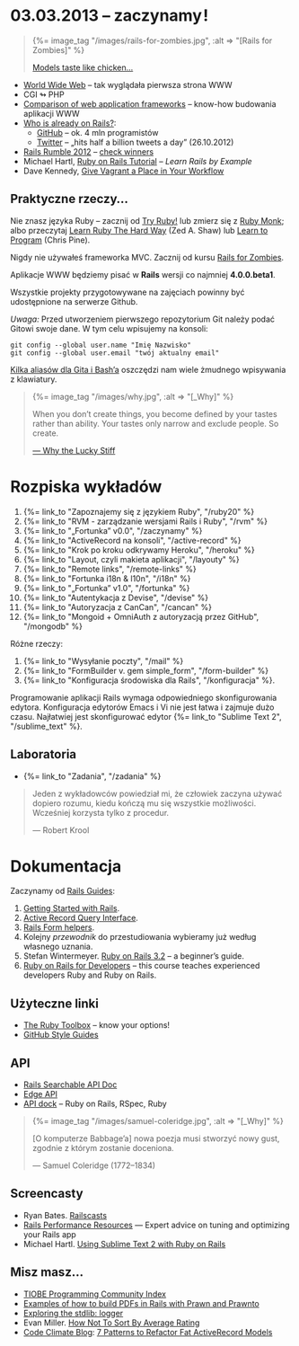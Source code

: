 # 03.03.2013 – zaczynamy !

<blockquote>
  {%= image_tag "/images/rails-for-zombies.jpg", :alt => "[Rails for Zombies]" %}
  <p><a href="http://www.codeschool.com/courses/rails-for-zombies-redux">Models taste like chicken…</a></p>
</blockquote>

* [World Wide Web](http://www.w3.org/History/19921103-hypertext/hypertext/WWW/TheProject.html) –
  tak wyglądała pierwsza strona WWW
* CGI ↬ PHP
* [Comparison of web application frameworks](http://en.wikipedia.org/wiki/Comparison_of_web_application_frameworks) –
  know-how budowania aplikacji WWW
* [Who is already on Rails?](http://rubyonrails.org/applications):
  - [GitHub](https://github.com/) – ok. 4 mln programistów
  - [Twitter](https://twitter.com/) – „hits half a billion tweets a day” (26.10.2012)
* [Rails Rumble 2012](http://blog.railsrumble.com/) –
  [check winners](http://railsrumble.com/entries/winners)
* Michael Hartl, [Ruby on Rails Tutorial](http://ruby.railstutorial.org/ruby-on-rails-tutorial-book?version=4.0) –
  *Learn Rails by Example*
* Dave Kennedy,
  [Give Vagrant a Place in Your Workflow](http://rubysource.com/give-vagrant-a-place-in-your-workflow/)


## Praktyczne rzeczy…

Nie znasz języka Ruby – zacznij od [Try Ruby!](http://tryruby.org/)
lub zmierz się z [Ruby Monk](http://rubymonk.com/);
albo przeczytaj [Learn Ruby The Hard Way](http://ruby.learncodethehardway.org/) (Zed A. Shaw)
lub [Learn to Program](http://pine.fm/LearnToProgram/) (Chris Pine).

Nigdy nie używałeś frameworka MVC. Zacznij od kursu
[Rails for Zombies](http://www.codeschool.com/courses/rails-for-zombies-redux).

Aplikacje WWW będziemy pisać w **Rails** wersji co najmniej **4.0.0.beta1**.

Wszystkie projekty przygotowywane na zajęciach powinny być
udostępnione na serwerze Github.

*Uwaga:* Przed utworzeniem pierwszego repozytorium Git
należy podać Gitowi swoje dane. W tym celu wpisujemy na konsoli:

    git config --global user.name "Imię Nazwisko"
    git config --global user.email "twój aktualny email"

<a href="http://wbzyl.inf.ug.edu.pl/sp/git">Kilka aliasów dla Gita i Bash’a</a>
oszczędzi nam wiele żmudnego wpisywania z klawiatury.


<blockquote>
  {%= image_tag "/images/why.jpg", :alt => "[_Why]" %}
  <p>
    When you don’t create things, you become defined by your tastes
    rather than ability. Your tastes only narrow and exclude people.
    So create.
  </p>
  <p class="author"><a href="http://www.smashingmagazine.com/2010/05/15/why-a-tale-of-a-post-modern-genius/">— Why the Lucky Stiff</a></p>
</blockquote>

# Rozpiska wykładów

1. {%= link_to "Zapoznajemy się z językiem Ruby", "/ruby20" %}
1. {%= link_to "RVM - zarządzanie wersjami Rails i Ruby", "/rvm" %}
1. {%= link_to "„Fortunka” v0.0", "/zaczynamy" %}
1. {%= link_to "ActiveRecord na konsoli", "/active-record" %}
1. {%= link_to "Krok po kroku odkrywamy Heroku", "/heroku" %}
1. {%= link_to "Layout, czyli makieta aplikacji", "/layouty" %}
1. {%= link_to "Remote links", "/remote-links" %}
1. {%= link_to "Fortunka i18n & l10n", "/i18n" %}
1. {%= link_to "„Fortunka” v1.0", "/fortunka" %}
1. {%= link_to "Autentykacja z Devise", "/devise" %}
1. {%= link_to "Autoryzacja z CanCan", "/cancan" %}
1. {%= link_to "Mongoid + OmniAuth z autoryzacją przez GitHub", "/mongodb" %}

Różne rzeczy:

1. {%= link_to "Wysyłanie poczty", "/mail" %}
1. {%= link_to "FormBuilder v. gem simple_form", "/form-builder" %}
1. {%= link_to "Konfiguracja środowiska dla Rails", "/konfiguracja" %}.

Programowanie aplikacji Rails wymaga odpowiedniego skonfigurowania
edytora. Konfiguracja edytorów Emacs i Vi nie jest łatwa i
zajmuje dużo czasu. Najłatwiej jest skonfigurować edytor
{%= link_to "Sublime Text 2", "/sublime_text" %}.

<!--

TODO:

1. {%= link_to "TDD, BDD…", "/testowanie" %}
1. {%= link_to "Aplikacja „Leniwiec” (klon pastie)", "/pastie" %}
1. {%= link_to "Aplikacja „Todo”", "/todo" %}
1. {%= link_to "Aplikacja „Blog”", "/blog" %}
1. {%= link_to "Aplikacja „Store”", "/store" %}
1. {%= link_to "Aplikacja „Ale kino”", "/ale-kino" %}
1. {%= link_to "Wyszukiwanie", "/searching" %}
1. {%= link_to "Bezpieczeństwo", "/security" %}
1. {%= link_to "Caching", "/caching" %}
1. {%= link_to "Walidacja", "/walidacja" %}
1. {%= link_to "Autentykacja z Authlogic", "/authlogic" %}
1. {%= link_to "Ajax & jQuery", "/ajax-jquery" %}
1. {%= link_to "„Blog” na dwóch modelach", "/2models" %}
-->

<!--
1. {%= link_to "Mobile apps", "/mobile" %}
1. {%= link_to "Autoryzacja I", "/authorization" %}
1. {%= link_to "Autoryzacja II", "/declarative-authorization" %}
-->


## Laboratoria

* {%= link_to "Zadania", "/zadania" %}


<blockquote>
  <p>
    Jeden z wykładowców powiedział mi, że człowiek
    zaczyna używać dopiero rozumu, kiedu kończą mu się
    wszystkie możliwości. Wcześniej korzysta tylko
    z procedur.
  </p>
  <p class="author">— Robert Krool</p>
</blockquote>

# Dokumentacja

Zaczynamy od [Rails Guides](http://guides.rails.info/):

1. [Getting Started with Rails](http://guides.rubyonrails.org/getting_started.html).
2. [Active Record Query Interface](http://guides.rubyonrails.org/active_record_querying.html).
3. [Rails Form helpers](http://guides.rubyonrails.org/form_helpers.html).
4. Kolejny *przewodnik* do przestudiowania wybieramy już według własnego uznania.
5. Stefan Wintermeyer.
   [Ruby on Rails 3.2](http://xyzpub.com/en/ruby-on-rails/3.2/) – a beginner’s guide.
6. [Ruby on Rails for Developers](https://github.com/generalassembly/ga-ruby-on-rails-for-devs) –
   this course teaches experienced developers Ruby and Ruby on Rails.


## Użyteczne linki

* [The Ruby Toolbox](http://ruby-toolbox.com/) – know your options!
* [GitHub Style Guides](https://github.com/styleguide/)


## API

* [Rails Searchable API Doc](http://railsapi.com/)
* [Edge API](http://edgeapi.rubyonrails.org/)
* [API dock](http://apidock.com/) – Ruby on Rails, RSpec, Ruby


<blockquote>
  {%= image_tag "/images/samuel-coleridge.jpg", :alt => "[_Why]" %}
  <p>
    [O komputerze Babbage’a]
    nowa poezja musi stworzyć nowy gust,
    zgodnie z którym zostanie doceniona.
  </p>
  <p class="author">— Samuel Coleridge (1772–1834)</p>
</blockquote>

## Screencasty

* Ryan Bates. [Railscasts](http://railscasts.com/)
* [Rails Performance Resources](http://railslab.newrelic.com/) —
  Expert advice on tuning and optimizing your Rails app
* Michael Hartl.
  [Using Sublime Text 2 with Ruby on Rails](http://www.youtube.com/watch?v=05x1Jk4rT1A)


## Misz masz…

* [TIOBE Programming Community Index](http://www.tiobe.com/index.php/content/paperinfo/tpci/index.html)
* [Examples of how to build PDFs in Rails with Prawn and Prawnto](http://prawn.heroku.com/)
* [Exploring the stdlib: logger](http://rbjl.net/50-exploring-the-stdlib-logger)
* Evan Miller.
  [How Not To Sort By Average Rating](http://evanmiller.org/how-not-to-sort-by-average-rating.html)
* [Code Climate Blog](http://blog.codeclimate.com/):
  [7 Patterns to Refactor Fat ActiveRecord Models](http://blog.codeclimate.com/blog/2012/10/17/7-ways-to-decompose-fat-activerecord-models/)
